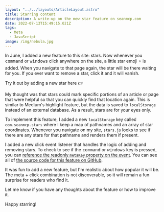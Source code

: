 ```yaml
---
layout: "../../layouts/ArticleLayout.astro"
title: Starring content
description: A write-up on the new star feature on seanmcp.com
date: 2022-07-13T15:49:15.021Z
tags:
  - Meta
  - JavaScript
image: /img/nebula.jpg
---
```


In June, I added a new feature to this site: stars. Now whenever you <kbd>command</kbd> or <kbd>windows</kbd> click anywhere on the site, a little star emoji ⭐️ is added. When you navigate to that page again, the star will be there waiting for you. If you ever want to remove a star, click it and it will vanish.

Try it out by adding a new star here 👉

My thought was that stars could mark specific portions of an article or page that were helpful so that you can quickly find that location again. This is similar to Medium's highlight feature, but the data is saved to `localStorage` instead of an external database. As a result, stars are for your eyes only.

To implement this feature, I added a new `localStorage` key called `com.seanmcp.stars` where I keep a map of pathnames and an array of star coordinates. Whenever you navigate on my site, `stars.js` looks to see if there are any stars for that pathname and renders them if present.

I added a new click event listener that handles the logic of adding and removing stars. To check to see if the <kbd>command</kbd> or <kbd>windows</kbd> key is pressed, you can [reference the readonly `metaKey` property on the event](https://developer.mozilla.org/en-US/docs/Web/API/MouseEvent/metaKey). You can see all of [the source code for this feature on GitHub](https://github.com/SeanMcP/seanmcp.com/blob/master/src/js/stars.js).

It was fun to add a new feature, but I'm realistic about how popular it will be. The meta + click combination is not discoverable, so it will remain a fun surprise for readers who find it.

Let me know if you have any thoughts about the feature or how to improve it.

Happy starring!
